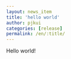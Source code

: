 ```yaml
---
layout: news_item
title: 'hello world'
author: pjkui
categories: [release]
permalink: /en/:title/
---
```



Hello world!